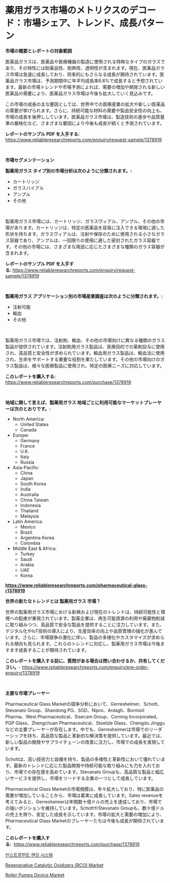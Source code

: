 <p><h1>薬用ガラス市場のメトリクスのデコード：市場シェア、トレンド、成長パターン</h1></p><p><strong>市場の概要とレポートの対象範囲</strong></p>
<p><p>医薬品ガラスは、医薬品や医療機器の製造に使用される特殊なタイプのガラスであり、その特性には耐薬品性、耐熱性、透明性が含まれます。現在、医薬品ガラス市場は急速に成長しており、将来的にもさらなる成長が期待されています。医薬品ガラス市場は、予測期間中に年平均成長率6.8%で成長すると予想されています。最新の市場トレンドや市場予測によれば、需要の増加や開発される新しい医薬品の需要により、医薬品ガラス市場は今後も拡大していく見込みです。</p><p>この市場の成長の主な要因としては、世界中での医療産業の拡大や新しい医薬品の需要が挙げられます。さらに、持続可能な材料の需要や製品安全性の向上も、市場の成長を後押ししています。医薬品ガラス市場は、製造技術の進歩や品質基準の厳格化など、さまざまな要因により今後も成長が続くと予測されています。</p></p>
<p><strong>レポートのサンプル PDF を入手する:</strong> <a href="https://www.reliableresearchreports.com/enquiry/request-sample/1378919">https://www.reliableresearchreports.com/enquiry/request-sample/1378919</a></p>
<p>&nbsp;</p>
<p><strong>市場セグメンテーション</strong></p>
<p><strong>製薬用ガラス タイプ別の市場分析は次のように分類されます。:</strong></p>
<p><ul><li>カートリッジ</li><li>ガラスバイアル</li><li>アンプル</li><li>その他</li></ul></p>
<p>&nbsp;</p>
<p><p>製薬用ガラス市場には、カートリッジ、ガラスヴィアル、アンプル、その他の市場があります。カートリッジは、特定の医薬品を容易に注入できる環境に適した形状を持ちます。ガラスヴィアルは、注射や保存のために使用される小さなガラス容器であり、アンプルは、一回限りの使用に適した密封されたガラス容器です。その他の市場には、さまざまな用途に応じたさまざまな種類のガラス容器が含まれます。</p></p>
<p><strong>レポートのサンプル PDF を入手する:</strong>&nbsp;<a href="https://www.reliableresearchreports.com/enquiry/request-sample/1378919">https://www.reliableresearchreports.com/enquiry/request-sample/1378919</a></p>
<p>&nbsp;</p>
<p><strong> 製薬用ガラス アプリケーション別の市場産業調査は次のように分類されます。:</strong></p>
<p><ul><li>注射可能</li><li>輸血</li><li>その他</li></ul></p>
<p>&nbsp;</p>
<p><p>製薬用ガラス市場では、注射剤、輸血、その他の市場向けに異なる種類のガラス製品が提供されています。注射剤用ガラス製品は、医療目的での薬剤投与に使用され、高品質と安全性が求められています。輸血用ガラス製品は、輸血法に使用され、生命をサポートする重要な役割を果たしています。その他の市場向けのガラス製品は、様々な医療製品に使用され、特定の医療ニーズに対応しています。</p></p>
<p><strong>このレポートを購入する:</strong>&nbsp; <a href="https://www.reliableresearchreports.com/purchase/1378919">https://www.reliableresearchreports.com/purchase/1378919</a></p>
<p>&nbsp;</p>
<p><strong>地域に関して言えば、製薬用ガラス 地域ごとに利用可能なマーケットプレーヤーは次のとおりです。:</strong></p>
<p><ul>
    <li>
        North America:
        <ul>
            <li>United States</li>
            <li>Canada</li>
        </ul>
    </li>
    <li>
        Europe:
        <ul>
            <li>Germany</li>
            <li>France</li>
            <li>U.K.</li>
            <li>Italy</li>
            <li>Russia</li>
        </ul>
    </li>
    <li>
        Asia-Pacific:
        <ul>
            <li>China</li>
            <li>Japan</li>
            <li>South Korea</li>
            <li>India</li>
            <li>Australia</li>
            <li>China Taiwan</li>
            <li>Indonesia</li>
            <li>Thailand</li>
            <li>Malaysia</li>
        </ul>
    </li>
    <li>
        Latin America:
        <ul>
            <li>Mexico</li>
            <li>Brazil</li>
            <li>Argentina Korea</li>
            <li>Colombia</li>
        </ul>
    </li>
    <li>
        Middle East & Africa:
        <ul>
            <li>Turkey</li>
            <li>Saudi</li>
            <li>Arabia</li>
            <li>UAE</li>
            <li>Korea</li>
        </ul>
    </li>
    </ul></p>
<p><strong><a href="https://www.reliableresearchreports.com/pharmaceutical-glass-r1378919">https://www.reliableresearchreports.com/pharmaceutical-glass-r1378919</a></strong>&nbsp;</p>
<p><strong>世界の新たなトレンドとは 製薬用ガラス 市場？</strong></p>
<p><p>世界の製薬用ガラス市場における新興および現在のトレンドは、持続可能性と環境への配慮が重視されています。製薬企業は、再生可能資源の利用や廃棄物削減に取り組みつつ、高品質で安全な製品を提供することに注力しています。また、デジタル化やIoT技術の導入により、生産効率の向上や品質管理の強化が進んでいます。さらに、市場競争の激化に伴い、製品の多様化やカスタマイズが求められる傾向も見られます。これらのトレンドに対応し、製薬用ガラス市場は今後ますます成長することが期待されています。</p></p>
<p><strong>このレポートを購入する前に、質問がある場合は問い合わせるか、共有してください。</strong>- <a href="https://www.reliableresearchreports.com/enquiry/pre-order-enquiry/1378919">https://www.reliableresearchreports.com/enquiry/pre-order-enquiry/1378919</a></p>
<p>&nbsp;</p>
<p><strong>主要な市場プレーヤー</strong></p>
<p><p>Pharmaceutical Glass Marketの競争分析において、Gerresheimer、Schott、Stevanato Group、Shandong PG、SGD、Nipro、Ardagh、Bormioli Pharma、West Pharmaceutical、Sisecam Group、Corning Incorporated、PGP Glass、Zhengchuan Pharmaceutical、Stoelzle Glass、Chengdu Jingguなどの主要プレーヤーが存在します。中でも、Gerresheimerは市場でのリーダーシップを持ち、高品質な製品と革新的な解決策を提供しています。最近では、新しい製品の開発やサプライチェーンの改善に注力し、市場での成長を実現しています。</p><p>Schottは、高い技術力と設備を持ち、製品の多様性と革新性において優れています。最新のトレンドに応じた製品開発や持続可能な取り組みにも力を入れており、市場での存在感を高めています。Stevanato Groupも、高品質な製品と幅広いサービスを提供し、市場をリードする企業の一つとして成長しています。</p><p>Pharmaceutical Glass Marketの市場規模は、年々拡大しており、特に医薬品の需要が増加していることから、市場は着実に成長しています。Sales revenueを考えてみると、Gerresheimerは年間数十億ドルの売上を達成しており、市場での強いポジションを維持しています。SchottやStevanato Groupも、数十億ドルの売上を誇り、安定した成長を示しています。市場の拡大と需要の増加により、Pharmaceutical Glass Marketのプレーヤーたちは今後も成長が期待されています。</p></p>
<p><strong>このレポートを購入する:</strong>&nbsp;&nbsp;<a href="https://www.reliableresearchreports.com/purchase/1378919">https://www.reliableresearchreports.com/purchase/1378919</a></p>
<p><p><a href="https://github.com/darrellockm3ytan895656/Market-Research-Report-List-1/blob/main/763778424899.md">인스트루먼트 랜딩 시스템</a></p><p><a href="https://github.com/beatblasta/Market-Research-Report-List-2/blob/main/regenerative-catalytic-oxidizers-rco-market.md">Regenerative Catalytic Oxidizers (RCO) Market</a></p><p><a href="https://github.com/shotows/Market-Research-Report-List-2/blob/main/roller-pumps-device-market.md">Roller Pumps Device Market</a></p></p>